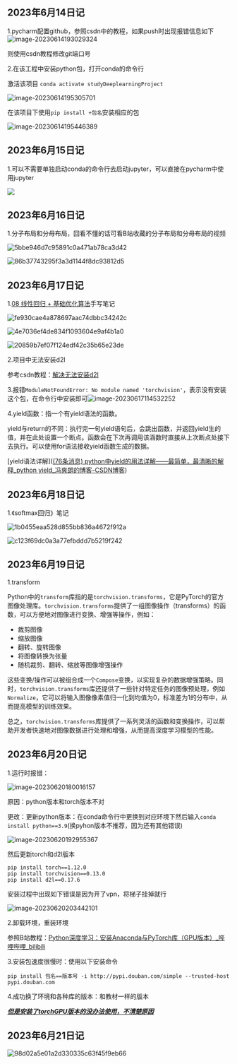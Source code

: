 ## 2023年6月14日记

1.pycharm配置github，参照csdn中的教程，如果push时出现报错信息如下
![image-20230614193029324](笔记/image-20230614193029324.png)

则使用csdn教程修改git端口号

2.在该工程中安装python包，打开conda的命令行

激活该项目 `conda activate studyDeeplearningProject`

![image-20230614195305701](笔记/image-20230614195305701.png)

在该项目下使用`pip install +包名`安装相应的包

![image-20230614195446389](笔记/image-20230614195446389.png)

## 2023年6月15日记

1.可以不需要单独启动conda的命令行去启动jupyter，可以直接在pycharm中使用jupyter

![](笔记/image-20230615094121244.png)

## 2023年6月16日记

1.分子布局和分母布局，回看不懂的话可看B站收藏的分子布局和分母布局的视频

![5bbe946d7c95891c0a471ab78ca3d42](笔记/5bbe946d7c95891c0a471ab78ca3d42.jpg)

![86b37743295f3a3d1144f8dc93812d5](笔记/86b37743295f3a3d1144f8dc93812d5.jpg)

## 2023年6月17日记

1.[08 线性回归 + 基础优化算法](https://www.bilibili.com/video/BV1PX4y1g7KC?spm_id_from=333.1245.0.0)手写笔记

![fe930cae4a878697aac74dbbc34242c](笔记/fe930cae4a878697aac74dbbc34242c.jpg)

![4e7036ef4de834f1093604e9af4b1a0](笔记/4e7036ef4de834f1093604e9af4b1a0.jpg)

![20859b7ef07f124edf42c35b65e23de](笔记/20859b7ef07f124edf42c35b65e23de.jpg)

2.项目中无法安装d2l

参考csdn教程：[解决无法安装d2l](https://blog.csdn.net/sriting/article/details/129600084?ops_request_misc=%257B%2522request%255Fid%2522%253A%2522168697137016800226566225%2522%252C%2522scm%2522%253A%252220140713.130102334.pc%255Fall.%2522%257D&request_id=168697137016800226566225&biz_id=0&utm_medium=distribute.pc_search_result.none-task-blog-2~all~first_rank_ecpm_v1~rank_v31_ecpm-4-129600084-null-null.142^v88^koosearch_v1,239^v2^insert_chatgpt&utm_term=ERROR%3A%20Failed%20building%20wheel%20for%20pandas%20Failed%20to%20build%20pandas%20ERROR%3A%20Could%20not%20build%20wheels%20for%20pandas%2C%20which%20is%20required%20to%20install%20pyproject.toml-based%20projects&spm=1018.2226.3001.4187)

3.报错`ModuleNotFoundError: No module named 'torchvision'`，表示没有安装这个包，在命令行中安装即可![image-20230617114532252](笔记/image-20230617114532252.png)

4.yield函数：指一个有yield语法的函数。

yield与return的不同：执行完一句yield语句后，会跳出函数，并返回yield生的值，并在此处设置一个断点。函数会在下次再调用该涵数时直接从上次断点处接下去执行。可以使用for语法接收yield函数生成的数据。

[yield语法详解]([(76条消息) python中yield的用法详解——最简单，最清晰的解释_python yield_冯爽朗的博客-CSDN博客](https://blog.csdn.net/mieleizhi0522/article/details/82142856?ops_request_misc=%7B%22request%5Fid%22%3A%22168699956216800211544533%22%2C%22scm%22%3A%2220140713.130102334.pc%5Fall.%22%7D&request_id=168699956216800211544533&biz_id=0&utm_medium=distribute.pc_search_result.none-task-blog-2~all~first_rank_ecpm_v1~rank_v31_ecpm-2-82142856-null-null.142^v88^koosearch_v1,239^v2^insert_chatgpt&utm_term=python中的yield和for&spm=1018.2226.3001.4187))

## 2023年6月18日记

1.《softmax回归》笔记

![1b0455eaa528d855bb836a4672f912a](笔记/1b0455eaa528d855bb836a4672f912a.jpg)

![c123f69dc0a3a77efbddd7b5219f242](笔记/c123f69dc0a3a77efbddd7b5219f242.jpg)

## 2023年6月19日记

1.transform

Python中的`transform`库指的是`torchvision.transforms`，它是PyTorch的官方图像处理库。`torchvision.transforms`提供了一组图像操作（transforms）的函数，可以方便地对图像进行变换、增强等操作，例如：

- 裁剪图像
- 缩放图像
- 翻转、旋转图像
- 将图像转换为张量
- 随机裁剪、翻转、缩放等图像增强操作

这些变换/操作可以被组合成一个`Compose`变换，以实现复杂的数据增强策略。同时，`torchvision.transforms`库还提供了一些针对特定任务的图像预处理，例如`Normalize`，它可以将输入图像像素值归一化到均值为0，标准差为1的分布中，从而提高模型的训练效果。

总之，`torchvision.transforms`库提供了一系列灵活的函数和变换操作，可以帮助开发者快速地对图像数据进行处理和增强，从而提高深度学习模型的性能。

## 2023年6月20日记

1.运行时报错：

![image-20230620180016157](笔记/image-20230620180016157.png)

原因：python版本和torch版本不对

更改：更新python版本：在conda命令行中更换到对应环境下然后输入`conda install python==3.9`(换pyhon版本不推荐，因为还有其他错误)

![image-20230620192955367](笔记/image-20230620192955367.png)

然后更新torch和d2l版本

```
pip install torch==1.12.0
pip install torchvision==0.13.0
pip install d2l==0.17.6
```

安装过程中出现如下错误是因为开了vpn，将梯子挂掉就行

![image-20230620203442101](笔记/image-20230620203442101.png)

2.卸载环境，重装环境

参照B站教程：[Python深度学习：安装Anaconda与PyTorch库（GPU版本）_哔哩哔哩_bilibili](https://www.bilibili.com/video/BV1cD4y1H7Tk/?spm_id_from=333.337.search-card.all.click&vd_source=c59feb47a212ec5cb8076f498bab7429)

3.安装包速度很慢时：使用以下安装命令

```text
pip install 包名==版本号 -i http://pypi.douban.com/simple --trusted-host pypi.douban.com
```

4.成功换了环境和各种库的版本：和教材一样的版本

***<u>但是安装了torchGPU版本的没办法使用，不清楚原因</u>***

## 2023年6月21日记

![98d02a5e01a2d330335c63f45f9eb66](笔记/98d02a5e01a2d330335c63f45f9eb66.jpg)